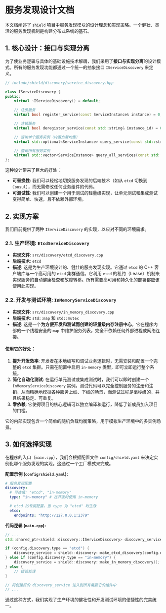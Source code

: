 # 服务发现设计文档

本文档阐述了 `shield` 项目中服务发现模块的设计理念和实现策略。一个健壮、灵活的服务发现机制是构建分布式系统的基石。

## 1. 核心设计：接口与实现分离

为了使业务逻辑与具体的基础设施技术解耦，我们采用了**接口与实现分离**的设计模式。所有的服务发现功能都通过一个统一的抽象接口 `IServiceDiscovery` 来定义。

```cpp
// include/shield/discovery/service_discovery.hpp

class IServiceDiscovery {
public:
    virtual ~IServiceDiscovery() = default;

    // 注册服务
    virtual bool register_service(const ServiceInstance& instance) = 0;

    // 注销服务
    virtual bool deregister_service(const std::string& instance_id) = 0;

    // 查询单个服务实例（内置负载均衡）
    virtual std::optional<ServiceInstance> query_service(const std::string& service_name) = 0;

    // 查询所有服务实例
    virtual std::vector<ServiceInstance> query_all_services(const std::string& service_name) = 0;
};
```

这种设计带来了巨大的好处：

*   **可替换性**: 我们可以轻松地切换服务发现的后端技术（如从 `etcd` 切换到 `Consul`），而无需修改任何业务组件的代码。
*   **可测试性**: 我们可以创建一个用于测试的轻量级实现，让单元测试和集成测试变得简单、快速，且不依赖外部环境。

## 2. 实现方案

我们目前提供了两种 `IServiceDiscovery` 的实现，以应对不同的环境需求。

### 2.1. 生产环境: `EtcdServiceDiscovery`

*   **实现文件**: `src/discovery/etcd_discovery.cpp`
*   **后端技术**: `etcd`
*   **描述**: 这是为生产环境设计的、健壮的服务发现实现。它通过 `etcd` 的 C++ 客户端库与一个高可用的 `etcd` 集群通信。它利用 `etcd` 的租约（Lease）机制来实现服务的自动健康检查和故障转移。所有需要高可用和持久化的部署都应该使用此实现。

### 2.2. 开发与测试环境: `InMemoryServiceDiscovery`

*   **实现文件**: `src/discovery/in_memory_discovery.cpp`
*   **后端技术**: `std::map` 和 `std::mutex`
*   **描述**: 这是一个**为方便开发和测试而创建的轻量级内存注册中心**。它在程序内部的一个线程安全的 `map` 中维护服务列表，完全不依赖任何外部进程或网络连接。

#### 使用它的好处：

1.  **提升开发效率**: 开发者在本地编写和调试业务逻辑时，无需安装和配置一个完整的 `etcd` 集群。只需在配置中启用 `in-memory` 类型，即可立即运行整个系统。
2.  **简化自动化测试**: 在运行单元测试或集成测试时，我们可以即时创建一个 `InMemoryServiceDiscovery` 实例。测试代码可以完全控制服务的注册和注销，从而精确地模拟各种服务上线、下线的场景，而测试过程是毫秒级的，并且结果稳定、可重复。
3.  **零依赖**: 它使得项目的核心逻辑可以独立编译和运行，降低了新成员加入项目的门槛。

它的内部实现包含一个简单的随机负载均衡策略，用于模拟生产环境中的多实例场景。

## 3. 如何选择实现

在程序的入口（`main.cpp`），我们会根据配置文件 `config/shield.yaml` 来决定实例化哪个服务发现的实现。这通过一个工厂模式来完成。

**配置示例 (`config/shield.yaml`):**

```yaml
# 服务发现配置
discovery:
  # 可选值: "etcd", "in-memory"
  type: "in-memory" # 在开发时使用 in-memory

  # etcd 的专属配置，当 type 为 "etcd" 时生效
  etcd:
    endpoints: "http://127.0.0.1:2379"
```

**代码逻辑 (`main.cpp`):**

```cpp
// ...
std::shared_ptr<shield::discovery::IServiceDiscovery> discovery_service;

if (config.discovery.type == "etcd") {
    discovery_service = shield::discovery::make_etcd_discovery(config.discovery.etcd.endpoints);
} else if (config.discovery.type == "in-memory") {
    discovery_service = shield::discovery::make_in_memory_discovery();
} else {
    // 错误处理
}

// 将创建好的 discovery_service 注入到所有需要它的组件中
// ...
```

通过这种方式，我们实现了生产环境的健壮性和开发测试环境的便捷性的完美统一。
